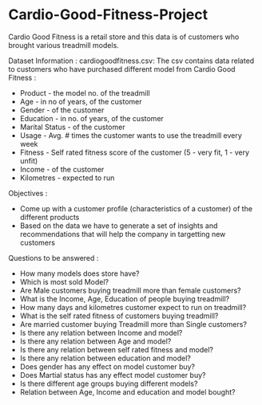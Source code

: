 # Cardio-Good-Fitness-Project
Cardio Good Fitness is a retail store and this data is of customers who brought various treadmill models.

Dataset Information :
cardiogoodfitness.csv: The csv contains data related to customers who have purchased different model from Cardio Good Fitness :

- Product - the model no. of the treadmill
- Age - in no of years, of the customer
- Gender - of the customer
- Education - in no. of years, of the customer
- Marital Status - of the customer
- Usage - Avg. # times the customer wants to use the treadmill every week
- Fitness - Self rated fitness score of the customer (5 - very fit, 1 - very unfit)
- Income - of the customer
- Kilometres - expected to run

Objectives :

- Come up with a customer profile (characteristics of a customer) of the different products
- Based on the data we have to generate a set of insights and recommendations that will help the company in targetting new customers

Questions to be answered :

- How many models does store have?
- Which is most sold Model?
- Are Male customers buying treadmill more than female customers?
- What is the Income, Age, Education of people buying treadmill?
- How many days and kilometres customer expect to run on treadmill?
- What is the self rated fitness of customers buying treadmill?
- Are married customer buying Treadmill more than Single customers?
- Is there any relation between Income and model?
- Is there any relation between Age and model?
- Is there any relation between self rated fitness and model?
- Is there any relation between education and model?
- Does gender has any effect on model customer buy?
- Does Martial status has any effect model customer buy?
- Is there different age groups buying different models?
- Relation between Age, Income and education and model bought?
